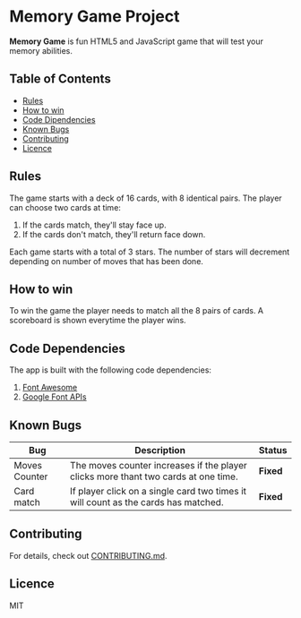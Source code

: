 # Memory Game Project

**Memory Game** is fun HTML5 and JavaScript game that will test your memory abilities.


## Table of Contents

* [Rules](#rules)
* [How to win](#how-to-win)
* [Code Dipendencies](#code-dependencies)
* [Known Bugs](#known-bugs)
* [Contributing](#contributing)
* [Licence](#licence)

## Rules

The game starts with a deck of 16 cards, with 8 identical pairs. The player can choose two cards at time:
1. If the cards match, they'll stay face up.
2. If the cards don't match, they'll return face down.

Each game starts with a total of 3 stars. The number of stars will decrement depending on number of moves that has been done.

## How to win

To win the game the player needs to match all the 8 pairs of cards. A scoreboard is shown everytime the player wins.

## Code Dependencies

The app is built with the following code dependencies:

 1. [Font Awesome](https://fontawesome.com/get-started)
 2. [Google Font APIs](https://fonts.google.com/)

## Known Bugs

| Bug | Description | Status |
| ------ | ------ | ------ |
| Moves Counter | The moves counter increases if the player clicks more thant two cards at one time. | **Fixed** |
| Card match | If player click on a single card two times it will count as the cards has matched. | **Fixed** |

## Contributing

For details, check out [CONTRIBUTING.md](CONTRIBUTING.md).

## Licence

MIT
